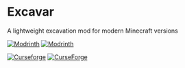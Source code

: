 # Excavar
A lightweight excavation mod for modern Minecraft versions

[![Modrinth](https://badges.moddingx.org/modrinth/versions/u86oU2cO)](https://modrinth.com/mod/excavar)
[![Modrinth](https://badges.moddingx.org/modrinth/downloads/u86oU2cO)](https://modrinth.com/mod/excavar)

[![Curseforge](https://badges.moddingx.org/curseforge/versions/561528)](https://www.curseforge.com/minecraft/mc-mods/excavar)
[![CurseForge](https://badges.moddingx.org/curseforge/downloads/561528)](https://www.curseforge.com/minecraft/mc-mods/excavar)
